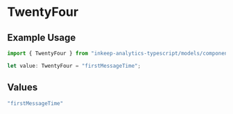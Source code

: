 # TwentyFour

## Example Usage

```typescript
import { TwentyFour } from "inkeep-analytics-typescript/models/components";

let value: TwentyFour = "firstMessageTime";
```

## Values

```typescript
"firstMessageTime"
```